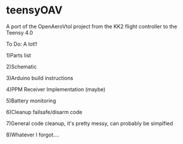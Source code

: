 # teensyOAV
 A port of the OpenAeroVtol project from the KK2 flight controller to the Teensy 4.0

To Do: A lot!!

1)Parts list

2)Schematic

3)Arduino build instructions

4)PPM Receiver Implementation (maybe)

5)Battery monitoring

6)Cleanup failsafe/disarm code

7)General code cleanup, it's pretty messy, can probably be simplfied

8)Whatever I forgot....
